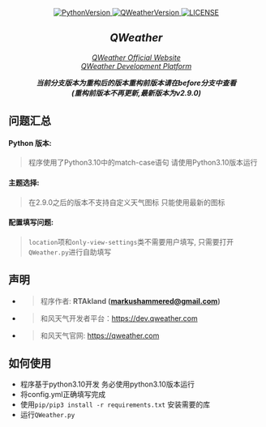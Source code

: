 <p align="center">
    <a href="https://github.com/MarkusJoe/QWeather">
        <img src="https://img.shields.io/badge/Python-V3.10-blue.svg" alt="PythonVersion">
        <img src="https://img.shields.io/badge/release-V3.0.0-alpha-green.svg" alt="QWeatherVersion">
        <img src="https://img.shields.io/badge/LINCESE-Apache2.0-orange.svg" alt="LICENSE">
    </a>
</p>

<div align="center">

## *QWeather*

<i style="text-align: center;"><a href="https://www.qweather.com/">QWeather Official Website</a></i>\
<i style="text-align: center;"><a href="https://dev.qweather.com/">QWeather Development Platform</a></i>

</div>

<div align="center">
<b><i>当前分支版本为重构后的版本重构前版本请在before分支中查看<br>(重构前版本不再更新,最新版本为v2.9.0)</i></b>
</div>

## 问题汇总
#### Python 版本:
> 程序使用了Python3.10中的match-case语句
> 请使用Python3.10版本运行
#### 主题选择:
> 在2.9.0之后的版本不支持自定义天气图标 只能使用最新的图标
#### 配置填写问题:
> `location`项和`only-view-settings`类不需要用户填写, 只需要打开`QWeather.py`进行自助填写


## 声明
- > 程序作者: **RTAkland (markushammered@gmail.com)**
- > 和风天气开发者平台：https://dev.qweather.com
- > 和风天气官网: https://qweather.com

## 如何使用
- 程序基于python3.10开发 务必使用python3.10版本运行
- 将config.yml正确填写完成
- 使用`pip/pip3 install -r requirements.txt` 安装需要的库
- 运行`QWeather.py`
